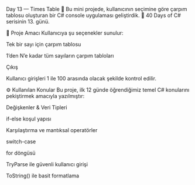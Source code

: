 Day 13 — Times Table 🧮
Bu mini projede, kullanıcının seçimine göre çarpım tablosu oluşturan bir C# console uygulaması geliştirdik.
📅 40 Days of C# serisinin 13. günü.

🎯 Proje Amacı
Kullanıcıya şu seçenekler sunulur:

Tek bir sayı için çarpım tablosu

1’den N’e kadar tüm sayıların çarpım tabloları

Çıkış

Kullanıcı girişleri 1 ile 100 arasında olacak şekilde kontrol edilir.

⚙️ Kullanılan Konular
Bu proje, ilk 12 günde öğrendiğimiz temel C# konularını pekiştirmek amacıyla yazılmıştır:

Değişkenler & Veri Tipleri

if-else koşul yapısı

Karşılaştırma ve mantıksal operatörler

switch-case

for döngüsü

TryParse ile güvenli kullanıcı girişi

ToString() ile basit formatlama

